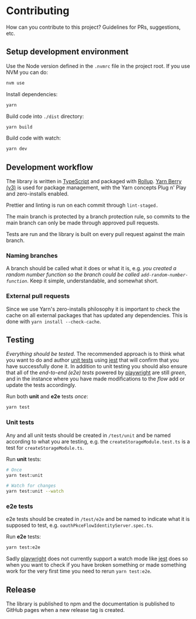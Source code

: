 # Contributing

How can you contribute to this project? Guidelines for PRs, suggestions, etc.

## Setup development environment

Use the Node version defined in the `.nvmrc` file in the project root. If you use NVM you can do:

```bash
nvm use
```

Install dependencies:

```bash
yarn
```

Build code into `./dist` directory:

```bash
yarn build
```

Build code with watch:

```bash
yarn dev
```

## Development workflow

The library is written in [TypeScript](https://www.typescriptlang.org/) and packaged with [Rollup](https://rollupjs.org/). [Yarn Berry (v3)](https://yarnpkg.com/) is used for package management, with the Yarn concepts Plug n' Play and zero-installs enabled.

Prettier and linting is run on each commit through `lint-staged.`

The main branch is protected by a branch protection rule, so commits to the main branch can only be made through approved pull requests.

Tests are run and the library is built on every pull request against the main branch.

### Naming branches

A branch should be called what it does or what it is, e.g. _you created a random number function so the branch could be called `add-random-number-function`_. Keep it simple, understandable, and somewhat short.

### External pull requests

Since we use Yarn's zero-installs philosophy it is important to check the cache on all external packages that has updated any dependencies. This is done with `yarn install --check-cache`.

## Testing

_Everything should be tested_. The recommended approach is to think what you want to do and author [unit tests](https://en.wikipedia.org/wiki/Unit_testing) using [jest](https://jestjs.io/) that will confirm that you have successfully done it. In addition to unit testing you should also ensure that all of the _end-to-end (e2e) tests_ powered by [playwright](https://playwright.dev/) are still _green_, and in the instance where you have made modifications to the _flow_ add or update the tests accordingly.

Run both **unit** and **e2e** tests _once_:

```bash
yarn test
```

### Unit tests

Any and all unit tests should be created in `/test/unit` and be named according to what you are testing, e.g. the `createStorageModule.test.ts` is a test for `createStorageModule.ts`.

Run **unit** tests:

```bash
# Once
yarn test:unit

# Watch for changes
yarn test:unit --watch
```

### e2e tests

e2e tests should be created in `/test/e2e` and be named to indicate what it is supposed to test, e.g. `oauthPkceFlowIdentityServer.spec.ts`.

Run **e2e** tests:

```bash
yarn test:e2e
```

Sadly [playwright](https://playwright.dev/) does not currently support a watch mode like [jest](https://jestjs.io/) does so when you want to check if you have broken something or made something work for the very first time you need to rerun `yarn test:e2e`.

## Release

The library is published to npm and the documentation is published to GitHub pages when a new release tag is created.
